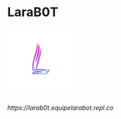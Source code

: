 # LaraB0T
<img style="width: 30%; height: 30 %;" src='https://github.com/HeitorDJAk47Gamer/LaraB0T/blob/master/imagens/Lara.png'>
<h6>https://larab0t.equipelarabot.repl.co</h6>
